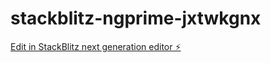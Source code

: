 # stackblitz-ngprime-jxtwkgnx

[Edit in StackBlitz next generation editor ⚡️](https://stackblitz.com/~/github.com/kushanz/stackblitz-ngprime-jxtwkgnx)